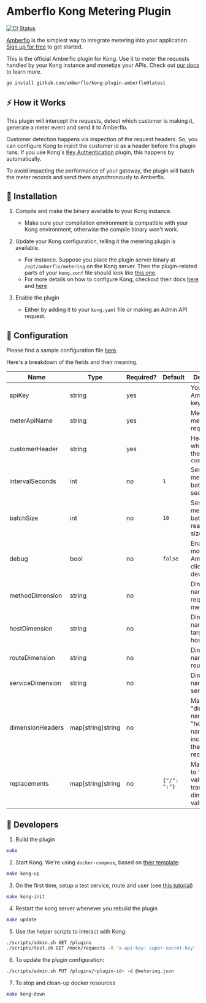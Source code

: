 # Amberflo Kong Metering Plugin

<p>
    <a href="https://github.com/amberflo/kong-plugin/actions">
        <img alt="CI Status" src="https://github.com/amberflo/kong-plugin/actions/workflows/test.yml/badge.svg?branch=main">
    </a>
</p>

[Amberflo](https://amberflo.io) is the simplest way to integrate metering into your application. [Sign up for free](https://ui.amberflo.io/) to get started.

This is the official Amberflo plugin for Kong. Use it to meter the requests handled by your Kong instance and monetize your APIs. Check out [our docs](https://docs.amberflo.io/docs) to learn more.

```sh
go install github.com/amberflo/kong-plugin-amberflo@latest
```

## :zap: How it Works

This plugin will intercept the requests, detect which customer is making it, generate a meter event and send it to Amberflo.

Customer detection happens via inspection of the request headers. So, you can configure Kong to inject the customer id as a header before this plugin runs. If you use Kong's [Key Authentication](https://docs.konghq.com/hub/kong-inc/key-auth/) plugin, this happens by automatically.

To avoid impacting the performance of your gateway, the plugin will batch the meter records and send them asynchronously to Amberflo.

## :rocket: Installation

1. Compile and make the binary available to your Kong instance.
    - Make sure your compilation environment is compatible with your Kong environment, otherwise the compile binary won't work.

2. Update your Kong configuration, telling it the metering plugin is available.
    - For instance. Suppose you place the plugin server binary at `/opt/amberflo/metering` on the Kong server. Then the plugin-related parts of your `kong.conf` file should look like [this one](./kong.conf).
    - For more details on how to configure Kong, checkout their docs [here](https://docs.konghq.com/gateway/latest/plugin-development/pluginserver/go/#example-configuration) and [here](https://docs.konghq.com/gateway/latest/reference/configuration/)

3. Enable the plugin
    - Either by adding it to your `kong.yaml` file or making an Admin API request.

## :scroll: Configuration

Please find a sample configuration file [here](./metering.json).

Here's a breakdown of the fields and their meaning.

| Name             | Type              | Required? | Default      | Description                                                                 |
|------------------|-------------------|-----------|--------------|-----------------------------------------------------------------------------|
| apiKey           | string            | yes       |              | Your Amberflo API key                                                       |
| meterApiName     | string            | yes       |              | Meter for metering the requests                                             |
| customerHeader   | string            | yes       |              | Header from which to get the Amberflo `customerId`                          |
| intervalSeconds  | int               | no        | `1`          | Send the meter record batch every `x` seconds                               |
| batchSize        | int               | no        | `10`         | Send the meter record batch when it reaches this size                       |
| debug            | bool              | no        | `false`      | Enable debug mode of the Amberflo API client (for development)              |
| methodDimension  | string            | no        |              | Dimension name for the request method                                       |
| hostDimension    | string            | no        |              | Dimension name for the target url host                                      |
| routeDimension   | string            | no        |              | Dimension name for the route name                                           |
| serviceDimension | string            | no        |              | Dimension name for the service name                                         |
| dimensionHeaders | map[string]string | no        |              | Map of "dimension name" to "header name", for inclusion in the meter record |
| replacements     | map[string]string | no        | `{"/": ":"}` | Map of "old" to "new" values for transforming dimension values              |

## :construction_worker: Developers

1. Build the plugin

```sh
make
```

2. Start Kong. We're using `docker-compose`, based on [their template](https://github.com/Kong/docker-kong/tree/master/compose):
```sh
make kong-up
```

3. On the first time, setup a test service, route and user (see [this tutorial](https://docs.konghq.com/gateway/3.0.x/get-started/key-authentication/))
```sh
make kong-init
```

4. Restart the kong server whenever you rebuild the plugin
```sh
make update
```

5. Use the helper scripts to interact with Kong:
```sh
./scripts/admin.sh GET /plugins
./scripts/test.sh GET /mock/requests -H 'x-api-key: super-secret-key' -i
```

6. To update the plugin configuration:
```sh
./scripts/admin.sh PUT /plugins/<plugin-id> -d @metering.json
```

7. To stop and clean-up docker resources
```sh
make kong-down
```
